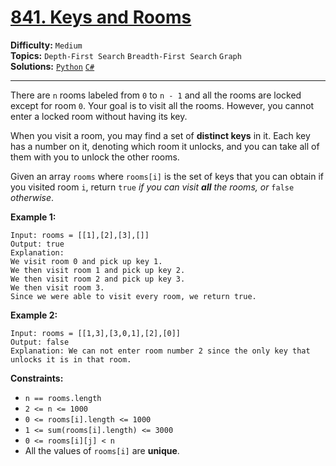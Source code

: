 # [841. Keys and Rooms](https://leetcode.com/problems/keys-and-rooms/)

**Difficulty:** `Medium`  
**Topics:** `Depth-First Search` `Breadth-First Search` `Graph`  
**Solutions:** [`Python`](../../src/python/challenges/problems/keys_and_rooms_test.py) [`C#`](../../src/csharp/challenges/Problems/KeysAndRooms.cs)  

---

There are `n` rooms labeled from `0` to `n - 1` and all the rooms are locked except for room `0`. Your goal is to visit all the rooms. However, you cannot enter a locked room without having its key.

When you visit a room, you may find a set of **distinct keys** in it. Each key has a number on it, denoting which room it unlocks, and you can take all of them with you to unlock the other rooms.

Given an array `rooms` where `rooms[i]` is the set of keys that you can obtain if you visited room `i`, return `true` *if you can visit **all** the rooms, or* `false` *otherwise*.

**Example 1:**

```
Input: rooms = [[1],[2],[3],[]]
Output: true
Explanation: 
We visit room 0 and pick up key 1.
We then visit room 1 and pick up key 2.
We then visit room 2 and pick up key 3.
We then visit room 3.
Since we were able to visit every room, we return true.
```

**Example 2:**

```
Input: rooms = [[1,3],[3,0,1],[2],[0]]
Output: false
Explanation: We can not enter room number 2 since the only key that unlocks it is in that room.
```

**Constraints:**

* `n == rooms.length`
* `2 <= n <= 1000`
* `0 <= rooms[i].length <= 1000`
* `1 <= sum(rooms[i].length) <= 3000`
* `0 <= rooms[i][j] < n`
* All the values of `rooms[i]` are **unique**.